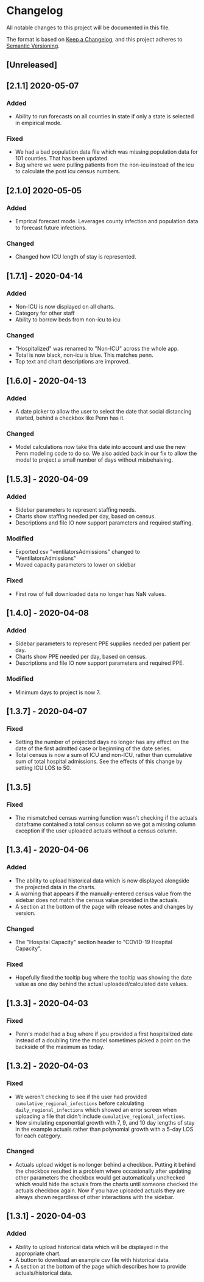 # Changelog
All notable changes to this project will be documented in this file.

The format is based on [Keep a Changelog](https://keepachangelog.com/en/1.0.0/),
and this project adheres to [Semantic Versioning](https://semver.org/spec/v2.0.0.html).

## [Unreleased]

## [2.1.1] 2020-05-07
### Added
- Ability to run forecasts on all counties in state if only a state is selected in empirical mode.
### Fixed
- We had a bad population data file which was missing population data for 101 counties. That has been updated.
- Bug where we were pulling patients from the non-icu instead of the icu to calculate the post icu census numbers.

## [2.1.0] 2020-05-05
### Added 
- Emprical forecast mode.  Leverages county infection and population data to forecast future infections.
### Changed
- Changed how ICU length of stay is represented.

## [1.7.1] - 2020-04-14
### Added
- Non-ICU is now displayed on all charts. 
- Category for other staff
- Ability to borrow beds from non-icu to icu
### Changed
- "Hospitalized" was renamed to "Non-ICU" across the whole app.
- Total is now black, non-icu is blue. This matches penn.
- Top text and chart descriptions are improved.

## [1.6.0] - 2020-04-13
### Added
- A date picker to allow the user to select the date that social distancing started, behind a checkbox like Penn has it.
### Changed
- Model calculations now take this date into account and use the new Penn modeling code to do so. We also added back in our fix to allow the model to project a small number of days without misbehaiving.

## [1.5.3] - 2020-04-09
### Added
- Sidebar parameters to represent staffing needs.
- Charts show staffing needed per day, based on census.
- Descriptions and file IO now support parameters and required staffing.
### Modified
- Exported csv "ventilatorsAdmissions" changed to "VentilatorsAdmissions"
- Moved capacity parameters to lower on sidebar
### Fixed 
- First row of full downloaded data no longer has NaN values.

## [1.4.0] - 2020-04-08
### Added
- Sidebar parameters to represent PPE supplies needed per patient per day.
- Charts show PPE needed per day, based on census.
- Descriptions and file IO now support parameters and required PPE.
### Modified
- Minimum days to project is now 7.

## [1.3.7] - 2020-04-07
### Fixed
- Setting the number of projected days no longer has any effect on the date of the first admitted case or beginning of the date series.
- Total census is now a sum of ICU and non-ICU, rather than cumulative sum of total hospital admissions. See the effects of this change by setting
ICU LOS to 50.

## [1.3.5]
### Fixed
- The mismatched census warning function wasn't checking if the actuals dataframe contained a total census column so we got a missing column exception if the user uploaded actuals without a census column.

## [1.3.4] - 2020-04-06
### Added 
- The ability to upload historical data which is now displayed alongside the projected data in the charts.
- A warning that appears if the manually-entered census value from the sidebar does not match the census value provided in the actuals.
- A section at the bottom of the page with release notes and changes by version.
### Changed
- The "Hospital Capacity" section header to "COVID-19 Hospital Capacity".
### Fixed
- Hopefully fixed the tooltip bug where the tooltip was showing the date value as one day behind the actual uploaded/calculated date values.

## [1.3.3] - 2020-04-03
### Fixed
- Penn's model had a bug where if you provided a first hospitalized date instead of a doubling time the model sometimes picked a point on the backside of the maximum as today.

## [1.3.2] - 2020-04-03
### Fixed
- We weren't checking to see if the user had provided `cumulative_regional_infections` before calculating `daily_regional_infections` which showed an error screen when uploading a file that didn't include `cumulative_regional_infections`.
- Now simulating exponential growth with 7, 9, and 10 day lengths of stay in the example actuals rather than polynomial growth with a 5-day LOS for each category.
### Changed
- Actuals upload widget is no longer behind a checkbox. Putting it behind the checkbox resulted in a problem where occasionally after updating other parameters the checkbox would get automatically unchecked which would hide the actuals from the charts until someone checked the actuals checkbox again. Now if you have uploaded actuals they are always shown regardless of other interactions with the sidebar.


## [1.3.1] - 2020-04-03
### Added
- Ability to upload historical data which will be displayed in the appropriate chart.
- A button to download an example csv file with historical data.
- A section at the bottom of the page which describes how to provide actuals/historical data.